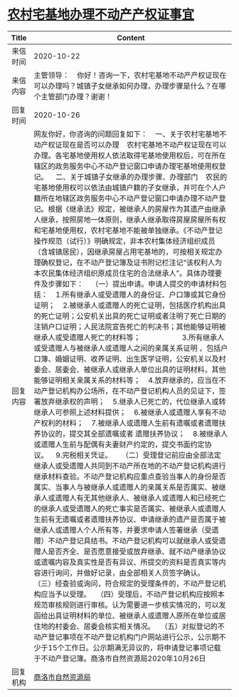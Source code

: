 # [农村宅基地办理不动产产权证事宜](http://www.shangluo.gov.cn/zmhd/ldxxxx.jsp?urltype=leadermail.LeaderMailContentUrl&wbtreeid=1112&leadermailid=6550)

| Title |                                                                                                                                                                                                                                                                                                                                                                                                                                                                                                                                                                                                                                                                                                                                 Content                                                                                                                                                                                                                                                                                                                                                                                                                                                                                                                                                                                                                                                                                                                                  |
|:-----:|--------------------------------------------------------------------------------------------------------------------------------------------------------------------------------------------------------------------------------------------------------------------------------------------------------------------------------------------------------------------------------------------------------------------------------------------------------------------------------------------------------------------------------------------------------------------------------------------------------------------------------------------------------------------------------------------------------------------------------------------------------------------------------------------------------------------------------------------------------------------------------------------------------------------------------------------------------------------------------------------------------------------------------------------------------------------------------------------------------------------------------------------------------------------------------------------------------------------------------------------------------------------------------------------------------------------------------------------------------------------------------------------------------------------------------------------------------------------------|
| 来信时间  | 2020-10-22                                                                                                                                                                                                                                                                                                                                                                                                                                                                                                                                                                                                                                                                                                                                                                                                                                                                                                                                                                                                                                                                                                                                                                                                                                                                                                                                                                                                                                                               |
| 来信内容  | 主管领导：    你好！咨询一下，农村宅基地不动产产权证现在可以办理吗？城镇子女继承如何办理，办理步骤是什么？在哪个主管部门办理？谢谢！                                                                                                                                                                                                                                                                                                                                                                                                                                                                                                                                                                                                                                                                                                                                                                                                                                                                                                                                                                                                                                                                                                                                                                                                                                                                                                                                                                                                     |
| 回复时间  | 2020-10-26                                                                                                                                                                                                                                                                                                                                                                                                                                                                                                                                                                                                                                                                                                                                                                                                                                                                                                                                                                                                                                                                                                                                                                                                                                                                                                                                                                                                                                                               |
| 回复内容  | 网友你好，你咨询的问题回复如下：    一、关于农村宅基地不动产权证现在是否可以办理    农村宅基地不动产权证现在可以办理。各宅基地使用权人依法取得宅基地使用权后，可在所在辖区的政务服务中心不动产登记窗口申请办理宅基地使用权登记。    二、关于城镇子女继承的办理步骤、办理部门    农民的宅基地使用权可以依法由城镇户籍的子女继承，并可在个人户籍所在地辖区政务服务中心不动产登记窗口申请办理不动产登记。根据《继承法》规定，被继承人的房屋作为其遗产由继承人继承，按照房地一体原则，继承人继承取得房屋房屋所有权和宅基地使用权，农村宅基地不能被单独继承。《不动产登记操作规范（试行）》明确规定，非本农村集体经济组织成员（含城镇居民），因继承房屋占用宅基地的，可按相关规定办理确权登记，在不动产登记簿及证书附记栏注记“该权利人为本农民集体经济组织原成员住宅的合法继承人”。具体办理要件及步骤如下：    （一）提出申请。申请人提交的申请材料包括：    1.所有继承人或受遗赠人的身份证、户口簿或其它身份证明；    2.被继承人或遗赠人的死亡证明，包括医疗机构出具的死亡证明；公安机关出具的死亡证明或者注明了死亡日期的注销户口证明；人民法院宣告死亡的判决书；其他能够证明被继承人或受遗赠人死亡的材料等；           　       3.所有继承人或受遗赠人与被继承人或遗赠人之间的亲属关系证明 ，包括户口簿、婚姻证明、收养证明、出生医学证明，公安机关以及村委会、居委会、被继承人或继承人单位出具的证明材料，其他能够证明相关亲属关系的材料等；    4.放弃继承的，应当在不动产登记机构办公场所，在不动产登记机构人员的见证下，签署放弃继承权的声明；    5.继承人已死亡的，代位继承人或转继承人可参照上述材料提供；    6.被继承人或遗赠人享有不动产权利的材料；    7.被继承人或遗赠人生前有遗嘱或者遗赠扶养协议的，提交其全部遗嘱或者 遗赠扶养协议；    8.被继承人或遗赠人生前与配偶有夫妻财产约定的，提交书面约定协议。    9.完税相关凭证。     （二）受理登记前应由全部法定继承人或受遗赠人共同到不动产所在地的不动产登记机构进行继承材料查验。不动产登记机构应重点查验当事人的身份是否属实、当事人与被继承人或遗赠人的亲属关系是否属实、被继承人或遗赠人有无其他继承人、被继承人或遗赠人和已经死亡的继承人或受遗赠人的死亡事实是否属实、被继承人或遗赠人生前有无遗嘱或者遗赠扶养协议、申请继承的遗产是否属于被继承人或遗赠人个人所有等，并要求申请人签署继承（受遗赠）不动产登记具结书。不动产登记机构可以就继承人或受遗赠人是否齐全、是否愿意接受或放弃继承、就不动产继承协议或遗嘱内容及真实性是否有异议、所提交的资料是否真实等内容进行询问，并做好记录，由全部相关人员签字确认。   （三）经查验或询问，符合规定的受理条件的，不动产登记机构应当予以受理。   （四）受理后，不动产登记机构应按照本规范审核规则进行审核。认为需要进一步核实情况的，可以发函给出具证明材料的单位、被继承人或遗赠人原所在单位或居住地的村委会、居委会核实相关情况。   （五）对拟登记的不动产登记事项在不动产登记机构门户网站进行公示，公示期不少于15个工作日。公示期满无异议的，将申请登记事项记载于不动产登记簿。商洛市自然资源局2020年10月26日 |
| 回复机构  | [商洛市自然资源局](../../category/agencies/商洛市自然资源局.md)                                                                                                                                                                                                                                                                                                                                                                                                                                                                                                                                                                                                                                                                                                                                                                                                                                                                                                                                                                                                                                                                                                                                                                                                                                                                                                                                                                                                                          |